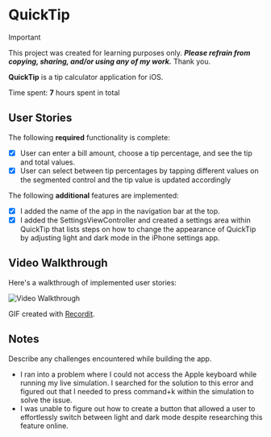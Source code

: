 # QuickTip

> [!IMPORTANT] 
> This project was created for learning purposes only. ***Please refrain from copying, sharing, and/or using any of my work.*** Thank you.

**QuickTip** is a tip calculator application for iOS.

Time spent: **7** hours spent in total

## User Stories

The following **required** functionality is complete:

* [x] User can enter a bill amount, choose a tip percentage, and see the tip and total values.
* [x] User can select between tip percentages by tapping different values on the segmented control and the tip value is updated accordingly

The following **additional** features are implemented:

- [x] I added the name of the app in the navigation bar at the top.    
- [x] I added the SettingsViewController and created a settings area within QuickTip that lists steps on how to change the appearance of QuickTip by adjusting light and dark mode in the iPhone settings app. 

## Video Walkthrough

Here's a walkthrough of implemented user stories:

<img src='http://g.recordit.co/xFaZZJB98R.gif' title='Video Walkthrough' width='' alt='Video Walkthrough' />

GIF created with [Recordit](https://recordit.co/).

## Notes

Describe any challenges encountered while building the app.

- I ran into a problem where I could not access the Apple keyboard while running my live simulation. I searched for the solution to this error and figured out that I needed to press command+k within the simulation to solve the issue. 
- I was unable to figure out how to create a button that allowed a user to effortlessly switch between light and dark mode despite researching this feature online.
